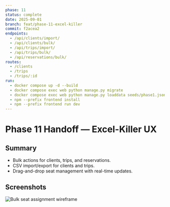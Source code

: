 ```yaml
---
phase: 11
status: complete
date: 2025-09-01
branch: feat/phase-11-excel-killer
commit: f2acea2
endpoints:
  - /api/clients/import/
  - /api/clients/bulk/
  - /api/trips/import/
  - /api/trips/bulk/
  - /api/reservations/bulk/
routes:
  - /clients
  - /trips
  - /trips/:id
run:
  - docker compose up -d --build
  - docker compose exec web python manage.py migrate
  - docker compose exec web python manage.py loaddata seeds/phase1.json
  - npm --prefix frontend install
  - npm --prefix frontend run dev
---
```

# Phase 11 Handoff — Excel-Killer UX

## Summary
- Bulk actions for clients, trips, and reservations.
- CSV import/export for clients and trips.
- Drag-and-drop seat management with real-time updates.

## Screenshots
![Bulk seat assignment wireframe](../screenshots/bulk-seats.png)

